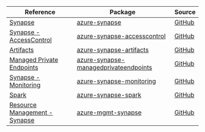 | Reference | Package | Source |
|---|---|---|
|[Synapse](synapse-readme.md)|[azure-synapse](https://pypi.org/project/azure-synapse)|[GitHub](https://github.com/Azure/azure-sdk-for-python/blob/main/sdk/synapse/azure-synapse)|
|[Synapse - AccessControl](synapse-accesscontrol-readme.md)|[azure-synapse-accesscontrol](https://pypi.org/project/azure-synapse-accesscontrol)|[GitHub](https://github.com/Azure/azure-sdk-for-python/blob/main/sdk/synapse/azure-synapse-accesscontrol)|
|[Artifacts](synapse-artifacts-readme.md)|[azure-synapse-artifacts](https://pypi.org/project/azure-synapse-artifacts)|[GitHub](https://github.com/Azure/azure-sdk-for-python/blob/main/sdk/synapse/azure-synapse-artifacts)|
|[Managed Private Endpoints](synapse-managedprivateendpoints-readme.md)|[azure-synapse-managedprivateendpoints](https://pypi.org/project/azure-synapse-managedprivateendpoints)|[GitHub](https://github.com/Azure/azure-sdk-for-python/blob/main/sdk/synapse/azure-synapse-managedprivateendpoints)|
|[Synapse - Monitoring](synapse-monitoring-readme.md)|[azure-synapse-monitoring](https://pypi.org/project/azure-synapse-monitoring)|[GitHub](https://github.com/Azure/azure-sdk-for-python/blob/main/sdk/synapse/azure-synapse-monitoring)|
|[Spark](synapse-spark-readme.md)|[azure-synapse-spark](https://pypi.org/project/azure-synapse-spark)|[GitHub](https://github.com/Azure/azure-sdk-for-python/blob/main/sdk/synapse/azure-synapse-spark)|
|[Resource Management - Synapse](mgmt-synapse-readme.md)|[azure-mgmt-synapse](https://pypi.org/project/azure-mgmt-synapse)|[GitHub](https://github.com/Azure/azure-sdk-for-python/blob/main/)|
